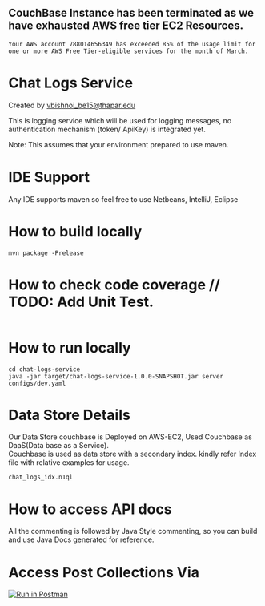 ## CouchBase Instance has been terminated as we have exhausted AWS free tier EC2 Resources.
```
Your AWS account 788014656349 has exceeded 85% of the usage limit for one or more AWS Free Tier-eligible services for the month of March.
```

# Chat Logs Service

Created by vbishnoi_be15@thapar.edu

This is logging service which will be used for logging messages, no authentication mechanism (token/ ApiKey) is
 integrated yet.

Note: This assumes that your environment prepared to use maven.

# IDE Support

Any IDE supports maven so feel free to use Netbeans, IntelliJ, Eclipse

# How to build locally
```
mvn package -Prelease
```
# How to check code coverage // TODO: Add Unit Test.
```

```
# How to run locally
```
cd chat-logs-service
java -jar target/chat-logs-service-1.0.0-SNAPSHOT.jar server configs/dev.yaml
```

# Data Store Details
Our Data Store couchbase is Deployed on AWS-EC2, Used Couchbase as DaaS(Data base as a Service).   
Couchbase is used as data store with a secondary index. kindly refer Index file with relative examples for usage.
```
chat_logs_idx.n1ql
``` 


# How to access API docs
All the commenting is followed by Java Style commenting, so you can build and use Java Docs generated for reference.

# Access Post Collections Via
[![Run in Postman](https://run.pstmn.io/button.svg)](https://app.getpostman.com/run-collection/3620afea60844fa3d720)
